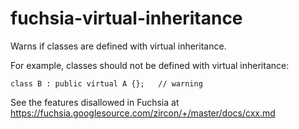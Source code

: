 fuchsia-virtual-inheritance
===========================

Warns if classes are defined with virtual inheritance.

For example, classes should not be defined with virtual inheritance:

    class B : public virtual A {};   // warning

See the features disallowed in Fuchsia at
<https://fuchsia.googlesource.com/zircon/+/master/docs/cxx.md>

